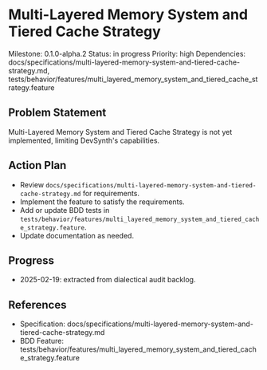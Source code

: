 # Multi-Layered Memory System and Tiered Cache Strategy
Milestone: 0.1.0-alpha.2
Status: in progress
Priority: high
Dependencies: docs/specifications/multi-layered-memory-system-and-tiered-cache-strategy.md, tests/behavior/features/multi_layered_memory_system_and_tiered_cache_strategy.feature

## Problem Statement
Multi-Layered Memory System and Tiered Cache Strategy is not yet implemented, limiting DevSynth's capabilities.


## Action Plan
- Review `docs/specifications/multi-layered-memory-system-and-tiered-cache-strategy.md` for requirements.
- Implement the feature to satisfy the requirements.
- Add or update BDD tests in `tests/behavior/features/multi_layered_memory_system_and_tiered_cache_strategy.feature`.
- Update documentation as needed.

## Progress
- 2025-02-19: extracted from dialectical audit backlog.

## References
- Specification: docs/specifications/multi-layered-memory-system-and-tiered-cache-strategy.md
- BDD Feature: tests/behavior/features/multi_layered_memory_system_and_tiered_cache_strategy.feature
